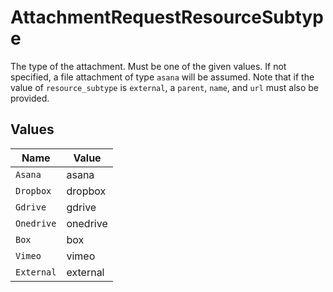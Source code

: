 # AttachmentRequestResourceSubtype

The type of the attachment. Must be one of the given values. If not specified, a file attachment of type `asana` will be assumed. Note that if the value of `resource_subtype` is `external`, a `parent`, `name`, and `url` must also be provided.



## Values

| Name       | Value      |
| ---------- | ---------- |
| `Asana`    | asana      |
| `Dropbox`  | dropbox    |
| `Gdrive`   | gdrive     |
| `Onedrive` | onedrive   |
| `Box`      | box        |
| `Vimeo`    | vimeo      |
| `External` | external   |